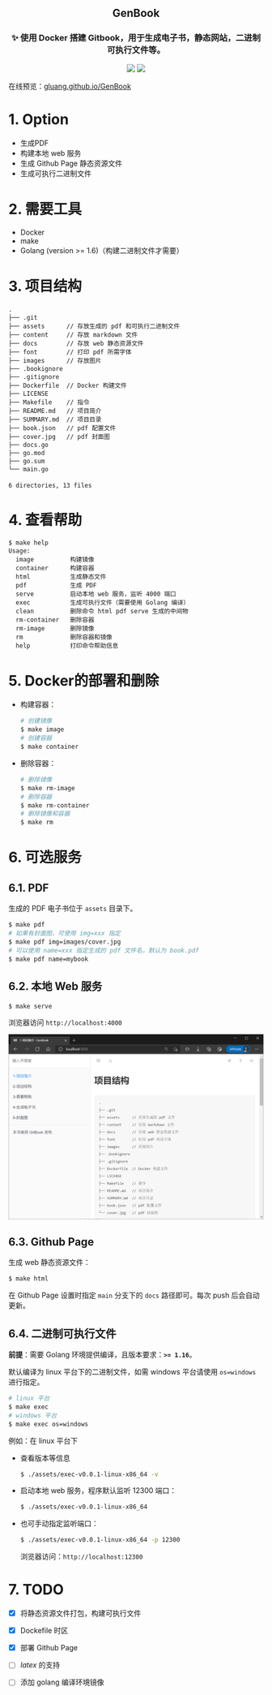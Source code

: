 <div align=center><h2>GenBook</h2></div>

<div align=center><h3>✨ 使用 Docker 搭建 Gitbook，用于生成电子书，静态网站，二进制可执行文件等。</h3></div>

<div align=center><img src="https://img.shields.io/badge/license-MIT-blue"/> <img src="https://img.shields.io/badge/docker%20build-passing-green"/></div>

在线预览：[gluang.github.io/GenBook](https://gluang.github.io/GenBook/)

# 1. Option
* 生成PDF
* 构建本地 web 服务
* 生成 Github Page 静态资源文件
* 生成可执行二进制文件

# 2. 需要工具
* Docker
* make
* Golang (version >= 1.6)（构建二进制文件才需要）


# 3. 项目结构

```
.
├── .git
├── assets      // 存放生成的 pdf 和可执行二进制文件
├── content     // 存放 markdown 文件
├── docs        // 存放 web 静态资源文件
├── font        // 打印 pdf 所需字体
├── images      // 存放图片
├── .bookignore
├── .gitignore
├── Dockerfile  // Docker 构建文件
├── LICENSE
├── Makefile    // 指令
├── README.md   // 项目简介
├── SUMMARY.md  // 项目目录
├── book.json   // pdf 配置文件
├── cover.jpg   // pdf 封面图
├── docs.go
├── go.mod
├── go.sum
└── main.go

6 directories, 13 files
```

# 4. 查看帮助

```
$ make help
Usage:
  image          构建镜像
  container      构建容器
  html           生成静态文件
  pdf            生成 PDF
  serve          启动本地 web 服务，监听 4000 端口
  exec           生成可执行文件（需要使用 Golang 编译）
  clean          删除命令 html pdf serve 生成的中间物
  rm-container   删除容器
  rm-image       删除镜像
  rm             删除容器和镜像
  help           打印命令帮助信息
```

# 5. Docker的部署和删除
* 构建容器：

    ```bash
    # 创建镜像
    $ make image
    # 创建容器
    $ make container
    ```

* 删除容器：

    ```bash
    # 删除镜像
    $ make rm-image
    # 删除容器
    $ make rm-container
    # 删除镜像和容器
    $ make rm
    ```

# 6. 可选服务
## 6.1. PDF 
生成的 PDF 电子书位于 `assets` 目录下。

```bash
$ make pdf 
# 如果有封面图，可使用 img=xxx 指定
$ make pdf img=images/cover.jpg
# 可以使用 name=xxx 指定生成的 pdf 文件名，默认为 book.pdf
$ make pdf name=mybook
```

## 6.2. 本地 Web 服务

```
$ make serve
```

浏览器访问 `http://localhost:4000`

![](images/web.png)

## 6.3. Github Page
生成 web 静态资源文件：

```bash
$ make html
```

在 Github Page 设置时指定 `main` 分支下的 `docs` 路径即可。每次 push 后会自动更新。

## 6.4. 二进制可执行文件
**前提**：需要 Golang 环境提供编译，且版本要求：**`>= 1.16`**。

默认编译为 linux 平台下的二进制文件，如需 windows 平台请使用 `os=windows` 进行指定。

```bash
# linux 平台
$ make exec
# windows 平台
$ make exec os=windows
```

例如：在 linux 平台下
* 查看版本等信息

    ```bash
    $ ./assets/exec-v0.0.1-linux-x86_64 -v
    ```

* 启动本地 web 服务，程序默认监听 12300 端口：

    ```bash
    $ ./assets/exec-v0.0.1-linux-x86_64
    ```

* 也可手动指定监听端口：

    ```bash
    $ ./assets/exec-v0.0.1-linux-x86_64 -p 12300
    ```

    浏览器访问：`http://localhost:12300`

# 7. TODO
- [x] 将静态资源文件打包，构建可执行文件
- [x] Dockefile 时区
- [x] 部署 Github Page
- [ ] $latex$ 的支持
- [ ] 添加 golang 编译环境镜像

